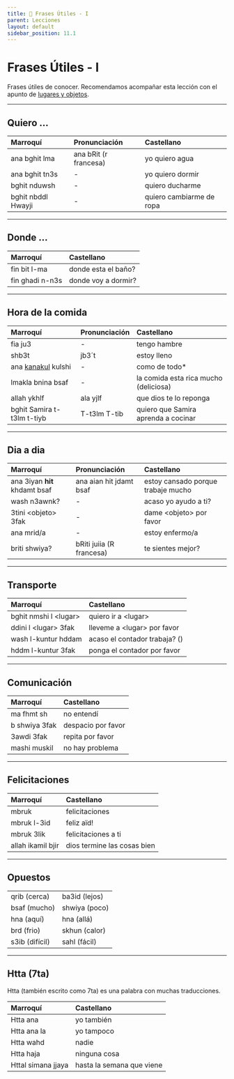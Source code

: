 ```yaml
---
title: 📖 Frases Útiles - I
parent: Lecciones
layout: default
sidebar_position: 11.1
---
```


# Frases Útiles - I

Frases útiles de conocer. Recomendamos acompañar esta lección con el apunto de [lugares y objetos](../vocabulario/lugares-objetos).

---

## Quiero ...

| Marroquí           | Pronunciación         | Castellano               |
|:-------------------|:----------------------|:-------------------------|
| ana bghit lma      | ana bRit (r francesa) | yo quiero agua           |
| ana bghit tn3s     | -                     | yo quiero dormir         |
| bghit nduwsh       | -                     | quiero ducharme          |
| bghit nbddl Hwayji | -                     | quiero cambiarme de ropa |

---

## Donde ...

| Marroquí        | Castellano          |
|:----------------|:--------------------|
| fin bit l-ma    | donde esta el baño? |
| fin ghadi n-n3s | donde voy a dormir? |

---

## Hora de la comida

| Marroquí                              | Pronunciación | Castellano                            |
|:--------------------------------------|:--------------|:--------------------------------------|
| fia ju3                               | -             | tengo hambre                          |
| shb3t                                 | jb3´t         | estoy lleno                           |
| ana [kanakul](../verbos/comer) kulshi | -             | como de todo*                         |
| lmakla bnina bsaf                     | -             | la comida esta rica mucho (deliciosa) |
| allah ykhlf                           | ala yjlf      | que dios te lo reponga                |
| bghit Samira t-t3lm t-tiyb            | T-t3lm T-tib  | quiero que Samira aprenda a cocinar   |

---

## Dia a dia

| Marroquí                      | Pronunciación            | Castellano                         |
|:------------------------------|:-------------------------|:-----------------------------------|
| ana 3iyan **hit** khdamt bsaf | ana aian hit jdamt bsaf  | estoy cansado porque trabaje mucho |
| wash n3awnk?                  | -                        | acaso yo ayudo a ti?               |
| 3tini \<objeto> 3fak          | -                        | dame \<objeto> por favor           |
| ana mrid/a                    | -                        | estoy enfermo/a                    |
| briti shwiya?                 | bRiti juiia (R francesa) | te sientes mejor?                  |

---

## Transporte

| Marroquí               | Castellano                    |
|:-----------------------|:------------------------------|
| bghit nmshi l \<lugar> | quiero ir a \<lugar>          |
| ddini l \<lugar> 3fak  | lleveme a \<lugar> por favor  |
| wash l-kuntur hddam    | acaso el contador trabaja? () |
| hddm l-kuntur 3fak     | ponga el contador por favor   |

---

## Comunicación

| Marroquí      | Castellano         |
|:--------------|:-------------------|
| ma fhmt sh    | no entendí         |
| b shwiya 3fak | despacio por favor |
| 3awdi 3fak    | repita por favor   |
| mashi muskil  | no hay problema    |

---

## Felicitaciones

| Marroquí          | Castellano                  |
|:------------------|:----------------------------|
| mbruk             | felicitaciones              |
| mbruk l-3id       | feliz aïd!                  |
| mbruk 3lik        | felicitaciones a ti         |
| allah ikamil bjir | dios termine las cosas bien |

---

## Opuestos

|                |               |
|:---------------|:--------------|
| qrib (cerca)   | ba3id (lejos) |
| bsaf (mucho)   | shwiya (poco) |
| hna (aquí)     | hna (allá)    |
| brd (frio)     | skhun (calor) |
| s3ib (difícil) | sahl (fácil)  |

---

## Htta (7ta)

Htta (también escrito como 7ta) es una palabra con muchas traducciones.

| Marroquí           | Castellano                |
|:-------------------|:--------------------------|
| Htta ana           | yo también                |
| Htta ana la        | yo tampoco                |
| Htta wahd          | nadie                     |
| Htta haja          | ninguna cosa              |
| Httal simana jjaya | hasta la semana que viene |


